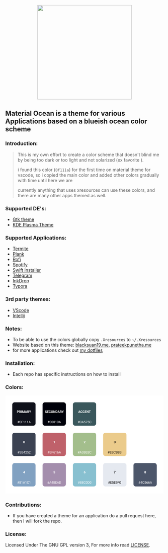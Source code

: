 <p align="center">
  <img width="300" height="300" src="https://raw.githubusercontent.com/material-ocean/Material-Ocean/master/logo.png">
</p>

## Material Ocean is a theme for various Applications based on a blueish ocean color scheme

### Introduction:

> This is my own effort to create a color scheme that doesn't blind me by being too dark or too light and not solarized (ex favorite ).
>
> i found this color (`0f111a`) for the first time on material theme for vscode, so i copied the main color and added other colors gradually with time until here we are
>
> currently anything that uses xresources can use these colors, and there are many other apps themed as well.

### Supported DE's:

- [Gtk theme](https://github.com/material-ocean/Gtk-Theme)
- [KDE Plasma Theme](https://github.com/material-ocean/plasma)

### Supported Applications:

- [Termite](https://github.com/material-ocean/Termite-theme)
- [Plank](https://github.com/material-ocean/Plank-Theme)
- [Rofi](https://github.com/material-ocean/rofi-Theme)
- [Spotify](https://github.com/material-ocean/Spotify-Theme)
- [Swift Installer](https://github.com/material-ocean/Android-Theme)
- [Telegram](https://github.com/material-ocean/Telegram-Theme)
- [InkDrop](https://github.com/material-ocean/inkdrop-ui)
- [Typora](https://github.com/material-ocean/Typora-Theme)

### 3rd party themes:

- [VScode](https://marketplace.visualstudio.com/items?itemName=Equinusocio.vsc-material-theme)
- [Intellij](https://plugins.jetbrains.com/plugin/8006-material-theme-ui)

### Notes:

- To be able to use the colors globally copy `.Xresources` to `~/.Xresources`
- Website based on this theme: [blacksuan19.me](https://blacksuan19.me), [prateekpunetha.me](https://prateekpunetha.me/)
- for more applications check out [my dotfiles](https://github.com/Blacksuan19/Dotfiles/commits/master)

### Installation:

- Each repo has specific instructions on how to install

### Colors:

![](https://raw.githubusercontent.com/Blacksuan19/Material-Ocean/master/colors.png)

### Contributions:

- If you have created a theme for an application do a pull request here, then I will fork the repo.

### License:

Licensed Under The GNU GPL version 3, For more info read [LICENSE](https://github.com/material-ocean/Material-Ocean/blob/master/LICENSE).
